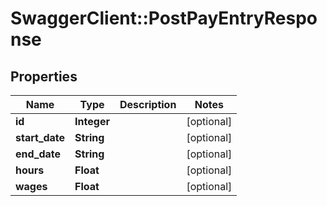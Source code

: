 # SwaggerClient::PostPayEntryResponse

## Properties
Name | Type | Description | Notes
------------ | ------------- | ------------- | -------------
**id** | **Integer** |  | [optional] 
**start_date** | **String** |  | [optional] 
**end_date** | **String** |  | [optional] 
**hours** | **Float** |  | [optional] 
**wages** | **Float** |  | [optional] 



